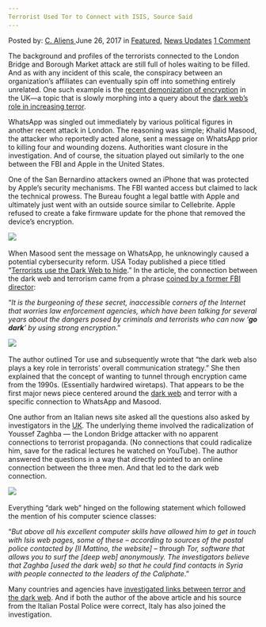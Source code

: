 ```yaml
---
Terrorist Used Tor to Connect with ISIS, Source Said
---
```

<article class="post-listing post-20908 post type-post status-publish format-standard has-post-thumbnail hentry  tag-connect tag-isis tag-source tag-terrorist 
    <div class="post-inner">
        <span>Posted by: <a href="https://www.deepdotweb.com/author/caliens/" title="">C. Aliens </a></span>
    <span>June 26, 2017</span>
    <span>in <a href="https://www.deepdotweb.com/category/deepdot-news/" rel="category tag">Featured</a>, <a href="https://www.deepdotweb.com/category/news-updates/" rel="category tag">News Updates</a></span>
    <span><a href="https://www.deepdotweb.com/2017/06/26/terrorist-used-tor-connect-isis-source-said/#comments">1 Comment</a></span>
    </p>
    <div class="clear"></div>
    <div class="entry">
    <p>The background and profiles of the terrorists connected to the London Bridge and Borough Market attack are still full of holes waiting to be filled. And as with any incident of this scale, the conspiracy between an organization&#8217;s affiliates can eventually spin off into something entirely unrelated. One such example is the <a href="https://www.theregister.co.uk/2017/06/06/break_e2e_crypto_fight_jihad_cunning_plan/">recent demonization of encryption</a> in the UK—a topic that is slowly morphing into a query about the <a href="https://www.deepdotweb.com/2017/06/05/homeland-security-may-study-bitcoins-link-terrorism/">dark web’s role in increasing terror</a>.</p>
    <p>WhatsApp was singled out immediately by various political figures in another recent attack in London. The reasoning was simple; Khalid Masood, the attacker who reportedly acted alone, sent a message on WhatsApp prior to killing four and wounding dozens. Authorities want closure in the investigation. And of course, the situation played out similarly to the one between the FBI and Apple in the United States.</p>
    <p>One of the San Bernardino attackers owned an iPhone that was protected by Apple&#8217;s security mechanisms. The FBI wanted access but claimed to lack the technical prowess. The Bureau fought a legal battle with Apple and ultimately just went with an outside source similar to Cellebrite. Apple refused to create a fake firmware update for the phone that removed the device&#8217;s encryption.</p>
    <p><img class="wp-image-20912 aligncenter" src="/imgs/2017/06/word-image-168.jpeg" srcset="/imgs/2017/06/word-image-168.jpeg 800w, /imgs/2017/06/word-image-168-300x233.jpeg 300w" sizes="(max-width: 800px) 100vw, 800px" /></p>
    <p>When Masood sent the message on WhatsApp, he unknowingly caused a potential cybersecurity reform. USA Today published a piece titled “<a href="https://www.usatoday.com/story/tech/news/2017/03/27/terrorists-use-dark-web-hide-london-whatsapp-encryption/99698672/">Terrorists use the Dark Web to hide</a>.” In the article, the connection between the dark web and terrorism came from a phrase <a href="https://www.deepdotweb.com/2017/06/05/homeland-security-may-study-bitcoins-link-terrorism/">coined by a former FBI director</a>:</p>
    <p>“<em>It is the burgeoning of these secret, inaccessible corners of the Internet that worries law enforcement agencies, which have been talking for several years about the dangers posed by criminals and terrorists who can now ‘</em><strong><em>go dark</em></strong><em>’ by using strong encryption</em>.”</p>
    <p><img class="wp-image-20913 aligncenter" src="/imgs/2017/06/word-image-169.jpeg" srcset="/imgs/2017/06/word-image-169.jpeg 800w, /imgs/2017/06/word-image-169-300x165.jpeg 300w" sizes="(max-width: 800px) 100vw, 800px" /></p>
    <p>The author outlined Tor use and subsequently wrote that “the dark web also plays a key role in terrorists&#8217; overall communication strategy.” She then explained that the concept of wanting to tunnel through encryption came from the 1990s. (Essentially hardwired wiretaps). That appears to be the first major news piece centered around the <a href="https://www.deepdotweb.com/tag/darkweb/">dark web</a> and terror with a specific connection to WhatsApp and Masood.</p>
    <p>One author from an Italian news site asked all the questions also asked by investigators in the <a href="https://www.deepdotweb.com/tag/uk/">UK</a>. The underlying theme involved the radicalization of Youssef Zaghba — the London Bridge attacker with no apparent connections to terrorist propaganda. (No connections that could radicalize him, save for the radical lectures he watched on YouTube). The author answered the questions in a way that directly pointed to an online connection between the three men. And that led to the dark web connection.</p>
    <p><img class="wp-image-20914 aligncenter" src="/imgs/2017/06/word-image-170.jpeg" srcset="/imgs/2017/06/word-image-170.jpeg 800w, /imgs/2017/06/word-image-170-300x103.jpeg 300w" sizes="(max-width: 800px) 100vw, 800px" /></p>
    <p>Everything “dark web” hinged on the following statement which followed the mention of his computer science classes:</p>
    <p>“<em>But above all his excellent computer skills have allowed him to get in touch with Isis web pages, some of these &#8211; according to sources of the postal police contacted by [Il Mattino, the website] &#8211; through Tor, software that allows you to surf the [deep web] anonymously. The investigators believe that Zaghba [used the dark web] so that he could find contacts in Syria with people connected to the leaders of the Caliphate</em>.”</p>
    <p>Many countries and agencies have <a href="https://www.deepdotweb.com/2016/09/22/europol-interpol-join-forces-fight-bitcoin-money-laundering/">investigated links between terror and the dark web</a>. And if both the author of the above article and his source from the Italian Postal Police were correct, Italy has also joined the investigation.</p>
    </div>
    <span style="display:none"><a href="https://www.deepdotweb.com/tag/connect/" rel="tag">connect</a> <a href="https://www.deepdotweb.com/tag/isis/" rel="tag">isis</a> <a href="https://www.deepdotweb.com/tag/source/" rel="tag">source</a> <a href="https://www.deepdotweb.com/tag/terrorist/" rel="tag">terrorist</a> </span> <span style="display:none" class="updated">2017-06-26</span>
    <div style="display:none" class="vcard author" itemprop="author" itemscope itemtype="http://schema.org/Person"><strong class="fn" itemprop="name"><a href="https://www.deepdotweb.com/author/caliens/" title="Posts by C. Aliens" rel="author">C. Aliens</a></strong></div>
    </div>
</article>


